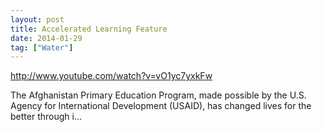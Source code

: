 ```yaml
---
layout: post
title: Accelerated Learning Feature
date: 2014-01-29
tag: ["Water"]
---
```


http://www.youtube.com/watch?v=vO1yc7yxkFw  

The Afghanistan Primary Education Program, made possible by the U.S. Agency for International Development (USAID), has changed lives for the better through i...